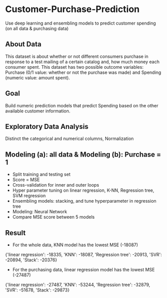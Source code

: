 # Customer-Purchase-Prediction
Use deep learning and ensembling models to predict customer spending (on all data & purchasing data)

## About Data
This dataset is about whether or not different consumers purchase in response to a test mailing of a certain catalog and, how much money each consumer spent. This dataset has two possible outcome variables: Purchase (0/1 value: whether or not the purchase was made) and Spending (numeric value: amount spent).

## Goal
Build numeric prediction models that predict Spending based on the other available customer information.

## Exploratory Data Analysis
Distinct the categorical and numerical columns, Normalization

## Modeling (a): all data & Modeling (b): Purchase = 1
- Split training and testing set
- Score = MSE
- Cross-validation for inner and outer loops
- Hyper parameter tuning on linear regression, K-NN, Regression tree, SVM regression
- Ensembling models: stacking, and tune hyperparameter in regression tree
- Modeling: Neural Network
- Compare MSE score between 5 models

## Result
- For the whole data, KNN model has the lowest MSE (-18087) 

{'linear regression': -18335, 'KNN': -18087, 'Regression tree': -20913, 'SVR': -20894, 'Stack': -20376}

- For the purchasing data, linear regression model has the lowest MSE (-27487)

{'linear regression': -27487, 'KNN': -53244, 'Regression tree': -32879, 'SVR': -51678, 'Stack': -29873}
